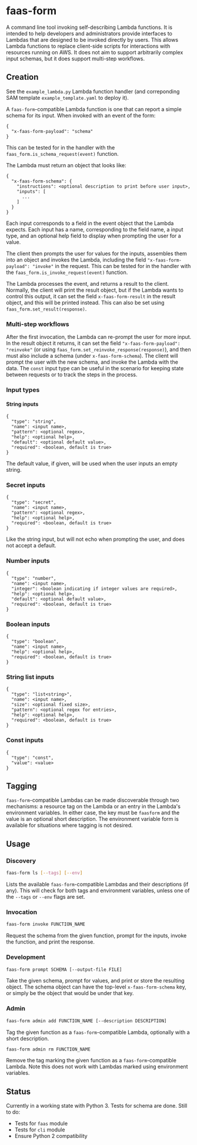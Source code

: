 # faas-form

A command line tool invoking self-describing Lambda functions.
It is intended to help developers and administrators provide interfaces to Lambdas that are designed to be invoked directly by users.
This allows Lambda functions to replace client-side scripts for interactions with resources running on AWS.
It does not aim to support arbitrarily complex input schemas, but it does support multi-step workflows.

## Creation

See the `example_lambda.py` Lambda function handler (and correponding SAM template `example_template.yaml` to deploy it).

A `faas-form`-compatible Lambda function is one that can report a simple schema for its input. When invoked with an event of the form:

```
{
  "x-faas-form-payload": "schema"
}
```

This can be tested for in the handler with the `faas_form.is_schema_request(event)` function.

The Lambda must return an object that looks like:

```
{
  "x-faas-form-schema": {
    "instructions": <optional description to print before user input>,
    "inputs": [
      ...
    ]
  }
}
```

Each input corresponds to a field in the event object that the Lambda expects. Each input has a name, corresponding to the field name, a input type, and an optional help field to display when prompting the user for a value.

The client then prompts the user for values for the inputs, assembles them into an object and invokes the Lambda, including the field `"x-faas-form-payload": "invoke"` in the request.
This can be tested for in the handler with the `faas_form.is_invoke_request(event)` function.

The Lambda processes the event, and returns a result to the client. Normally, the client will print the result object, but if the Lambda wants to control this output, it can set the field `x-faas-form-result` in the result object, and this will be printed instead.
This can also be set using `faas_form.set_result(response)`.

### Multi-step workflows

After the first invocation, the Lambda can re-prompt the user for more input. In the result object it returns, it can set the field `"x-faas-form-payload": "reinvoke"` (or using `faas_form.set_reinvoke_response(response)`), and then must also include a schema (under `x-faas-form-schema`).
The client will prompt the user with the new schema, and invoke the Lambda with the data.
The `const` input type can be useful in the scenario for keeping state between requests or to track the steps in the process.

### Input types

#### String inputs
```
{
  "type": "string",
  "name": <input name>,
  "pattern": <optional regex>,
  "help": <optional help>,
  "default": <optional default value>,
  "required": <boolean, default is true>
}
```
The default value, if given, will be used when the user inputs an empty string.

### Secret inputs
```
{
  "type": "secret",
  "name": <input name>,
  "pattern": <optional regex>,
  "help": <optional help>,
  "required": <boolean, default is true>
}
```
Like the string input, but will not echo when prompting the user, and does not accept a default.

### Number inputs
```
{
  "type": "number",
  "name": <input name>,
  "integer": <boolean indicating if integer values are required>,
  "help": <optional help>,
  "default": <optional default value>,
  "required": <boolean, default is true>
}
```

### Boolean inputs
```
{
  "type": "boolean",
  "name": <input name>,
  "help": <optional help>,
  "required": <boolean, default is true>
}
```

### String list inputs
```
{
  "type": "list<string>",
  "name": <input name>,
  "size": <optional fixed size>,
  "pattern": <optional regex for entries>,
  "help": <optional help>,
  "required": <boolean, default is true>
}
```

### Const inputs
```
{
  "type": "const",
  "value": <value>
}
```

## Tagging

`faas-form`-compatible Lambdas can be made discoverable through two mechanisms: a resource tag on the Lambda or an entry in the Lambda's environment variables.
In either case, the key must be `faasform` and the value is an optional short description.
The environment variable form is available for situations where tagging is not desired.

## Usage

### Discovery

```bash
faas-form ls [--tags] [--env]
```

Lists the available `faas-form`-compatible Lambdas and their descriptions (if any). This will check for both tags and environment variables, unless one of the `--tags` or `--env` flags are set.

### Invocation

```bash
faas-form invoke FUNCTION_NAME
```

Request the schema from the given function, prompt for the inputs, invoke the function, and print the response.

### Development

```bash
faas-form prompt SCHEMA [--output-file FILE]
```

Take the given schema, prompt for values, and print or store the resulting object. The schema object can have the top-level `x-faas-form-schema` key, or simply be the object that would be under that key.

### Admin

```bash
faas-form admin add FUNCTION_NAME [--description DESCRIPTION]
```

Tag the given function as a `faas-form`-compatible Lambda, optionally with a short description.


```bash
faas-form admin rm FUNCTION_NAME
```

Remove the tag marking the given function as a `faas-form`-compatible Lambda. Note this does not work with Lambdas marked using environment variables.

## Status

Currently in a working state with Python 3. Tests for schema are done. Still to do:

* Tests for `faas` module
* Tests for `cli` module
* Ensure Python 2 compatibility
